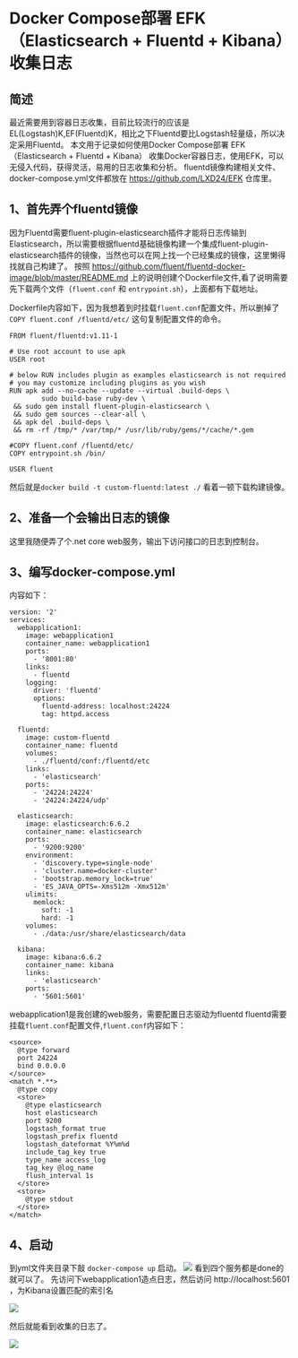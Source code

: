 # Docker Compose部署 EFK（Elasticsearch + Fluentd + Kibana）收集日志
## 简述
最近需要用到容器日志收集，目前比较流行的应该是EL(Logstash)K,EF(Fluentd)K，相比之下Fluentd要比Logstash轻量级，所以决定采用Fluentd。
本文用于记录如何使用Docker Compose部署 EFK（Elasticsearch + Fluentd + Kibana） 收集Docker容器日志，使用EFK，可以无侵入代码，获得灵活，易用的日志收集和分析。
fluentd镜像构建相关文件、docker-compose.yml文件都放在 https://github.com/LXD24/EFK 仓库里。

## 1、首先弄个fluentd镜像
因为Fluentd需要fluent-plugin-elasticsearch插件才能将日志传输到Elasticsearch，所以需要根据fluentd基础镜像构建一个集成fluent-plugin-elasticsearch插件的镜像，当然也可以在网上找一个已经集成的镜像，这里懒得找就自己构建了。
按照 https://github.com/fluent/fluentd-docker-image/blob/master/README.md 上的说明创建个Dockerfile文件,看了说明需要先下载两个文件（`fluent.conf` 和 `entrypoint.sh`），上面都有下载地址。

Dockerfile内容如下，因为我想着到时挂载`fluent.conf`配置文件，所以删掉了 `COPY fluent.conf /fluentd/etc/` 这句复制配置文件的命令。
```
FROM fluent/fluentd:v1.11-1

# Use root account to use apk
USER root

# below RUN includes plugin as examples elasticsearch is not required
# you may customize including plugins as you wish
RUN apk add --no-cache --update --virtual .build-deps \
        sudo build-base ruby-dev \
 && sudo gem install fluent-plugin-elasticsearch \
 && sudo gem sources --clear-all \
 && apk del .build-deps \
 && rm -rf /tmp/* /var/tmp/* /usr/lib/ruby/gems/*/cache/*.gem 

#COPY fluent.conf /fluentd/etc/
COPY entrypoint.sh /bin/

USER fluent
```
然后就是`docker build -t custom-fluentd:latest ./` 看着一顿下载构建镜像。

## 2、准备一个会输出日志的镜像
这里我随便弄了个.net core web服务，输出下访问接口的日志到控制台。

## 3、编写docker-compose.yml

内容如下：
```
version: '2'
services:
  webapplication1:
    image: webapplication1
    container_name: webapplication1
    ports:
      - '8001:80'
    links:
      - fluentd
    logging:
      driver: 'fluentd'
      options:
        fluentd-address: localhost:24224
        tag: httpd.access

  fluentd:
    image: custom-fluentd
    container_name: fluentd
    volumes:
      - ./fluentd/conf:/fluentd/etc
    links:
      - 'elasticsearch'
    ports:
      - '24224:24224'
      - '24224:24224/udp'

  elasticsearch:
    image: elasticsearch:6.6.2
    container_name: elasticsearch
    ports:
      - '9200:9200'
    environment:
      - 'discovery.type=single-node'
      - 'cluster.name=docker-cluster'
      - 'bootstrap.memory_lock=true'
      - 'ES_JAVA_OPTS=-Xms512m -Xmx512m'
    ulimits:
      memlock:
        soft: -1
        hard: -1
    volumes:
      - ./data:/usr/share/elasticsearch/data

  kibana:
    image: kibana:6.6.2
    container_name: kibana
    links:
      - 'elasticsearch'
    ports:
      - '5601:5601'
```
webapplication1是我创建的web服务，需要配置日志驱动为fluentd
fluentd需要挂载`fluent.conf`配置文件,`fluent.conf`内容如下：
```
<source>
  @type forward
  port 24224
  bind 0.0.0.0
</source>
<match *.**>
  @type copy
  <store>
    @type elasticsearch
    host elasticsearch
    port 9200
    logstash_format true
    logstash_prefix fluentd
    logstash_dateformat %Y%m%d
    include_tag_key true
    type_name access_log
    tag_key @log_name
    flush_interval 1s
  </store>
  <store>
    @type stdout
  </store>
</match>
```

## 4、启动
到yml文件夹目录下敲 `docker-compose up` 启动。
![](https://img2020.cnblogs.com/blog/1624324/202007/1624324-20200707105743483-973345932.png)
看到四个服务都是done的就可以了。
先访问下webapplication1造点日志，然后访问 http://localhost:5601 ，为Kibana设置匹配的索引名

![](https://img2020.cnblogs.com/blog/1624324/202007/1624324-20200707113843514-1785472362.png)

然后就能看到收集的日志了。

![](https://img2020.cnblogs.com/blog/1624324/202007/1624324-20200707114012637-1951440371.png)

